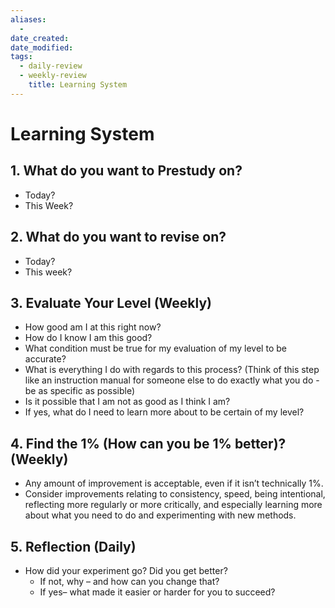 ```yaml
---
aliases:
  - 
date_created: 
date_modified: 
tags:
  - daily-review
  - weekly-review
	title: Learning System
---
```


# Learning System

## 1. What do you want to Prestudy on?
- Today?
- This Week?
## 2. What do you want to revise on?
- Today?
- This week? 
## 3. Evaluate Your Level (Weekly)
- How good am I at this right now?
- How do I know I am this good?
- What condition must be true for my evaluation of my level to be accurate?
- What is everything I do with regards to this process? (Think of this step like an instruction manual for someone else to do exactly what you do - be as specific as possible)
- Is it possible that I am not as good as I think I am?
- If yes, what do I need to learn more about to be certain of my level?
## 4. Find the 1% (How can you be 1% better)? (Weekly)
- Any amount of improvement is acceptable, even if it isn’t technically 1%.
- Consider improvements relating to consistency, speed, being intentional, reflecting more
regularly or more critically, and especially learning more about what you need to do and
experimenting with new methods.
## 5. Reflection (Daily)
- How did your experiment go? Did you get better? 
	- If not, why – and how can you change that?
	- If yes– what made it easier or harder for you to succeed?



